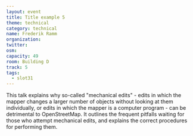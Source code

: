```yaml
---
layout: event
title: Title example 5
theme: technical
category: technical
name: Frederik Ramm
organization:
twitter:
osm:
capacity: 49
room: Building D
track: 5
tags:
  - slot31
---
```

This talk explains why so-called "mechanical edits" - edits in which the mapper changes a larger number of objects without looking at them individually, or edits in which the mapper is a computer program - can be detrimental to OpenStreetMap. It outlines the frequent pitfalls waiting for those who attempt mechanical edits, and explains the correct procedures for performing them.
